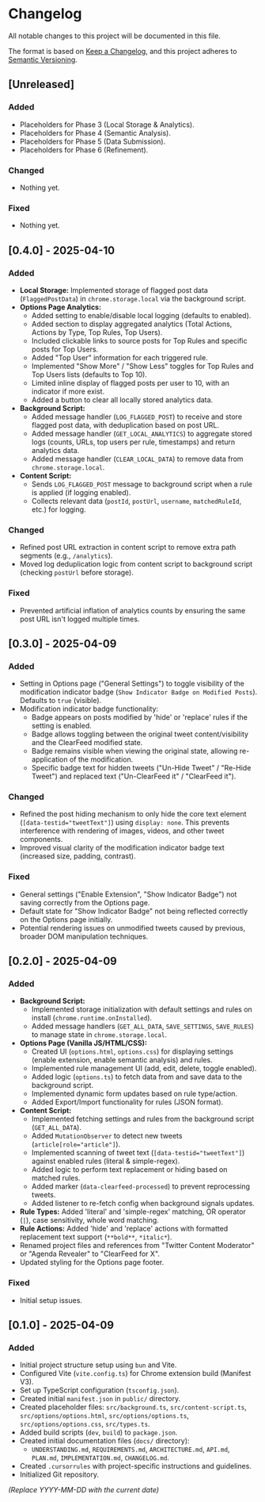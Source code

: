 # Changelog

All notable changes to this project will be documented in this file.

The format is based on [Keep a Changelog](https://keepachangelog.com/en/1.0.0/),
and this project adheres to [Semantic Versioning](https://semver.org/spec/v2.0.0.html).

## [Unreleased]
### Added
- Placeholders for Phase 3 (Local Storage & Analytics).
- Placeholders for Phase 4 (Semantic Analysis).
- Placeholders for Phase 5 (Data Submission).
- Placeholders for Phase 6 (Refinement).
### Changed
- Nothing yet.
### Fixed
- Nothing yet.

## [0.4.0] - 2025-04-10
### Added
- **Local Storage:** Implemented storage of flagged post data (`FlaggedPostData`) in `chrome.storage.local` via the background script.
- **Options Page Analytics:**
    - Added setting to enable/disable local logging (defaults to enabled).
    - Added section to display aggregated analytics (Total Actions, Actions by Type, Top Rules, Top Users).
    - Included clickable links to source posts for Top Rules and specific posts for Top Users.
    - Added "Top User" information for each triggered rule.
    - Implemented "Show More" / "Show Less" toggles for Top Rules and Top Users lists (defaults to Top 10).
    - Limited inline display of flagged posts per user to 10, with an indicator if more exist.
    - Added a button to clear all locally stored analytics data.
- **Background Script:**
    - Added message handler (`LOG_FLAGGED_POST`) to receive and store flagged post data, with deduplication based on post URL.
    - Added message handler (`GET_LOCAL_ANALYTICS`) to aggregate stored logs (counts, URLs, top users per rule, timestamps) and return analytics data.
    - Added message handler (`CLEAR_LOCAL_DATA`) to remove data from `chrome.storage.local`.
- **Content Script:**
    - Sends `LOG_FLAGGED_POST` message to background script when a rule is applied (if logging enabled).
    - Collects relevant data (`postId`, `postUrl`, `username`, `matchedRuleId`, etc.) for logging.

### Changed
- Refined post URL extraction in content script to remove extra path segments (e.g., `/analytics`).
- Moved log deduplication logic from content script to background script (checking `postUrl` before storage).

### Fixed
- Prevented artificial inflation of analytics counts by ensuring the same post URL isn't logged multiple times.

## [0.3.0] - 2025-04-09
### Added
- Setting in Options page ("General Settings") to toggle visibility of the modification indicator badge (`Show Indicator Badge on Modified Posts`). Defaults to `true` (visible).
- Modification indicator badge functionality:
    - Badge appears on posts modified by 'hide' or 'replace' rules if the setting is enabled.
    - Badge allows toggling between the original tweet content/visibility and the ClearFeed modified state.
    - Badge remains visible when viewing the original state, allowing re-application of the modification.
    - Specific badge text for hidden tweets ("Un-Hide Tweet" / "Re-Hide Tweet") and replaced text ("Un-ClearFeed it" / "ClearFeed it").

### Changed
- Refined the post hiding mechanism to only hide the core text element (`[data-testid="tweetText"]`) using `display: none`. This prevents interference with rendering of images, videos, and other tweet components.
- Improved visual clarity of the modification indicator badge text (increased size, padding, contrast).

### Fixed
- General settings ("Enable Extension", "Show Indicator Badge") not saving correctly from the Options page.
- Default state for "Show Indicator Badge" not being reflected correctly on the Options page initially.
- Potential rendering issues on unmodified tweets caused by previous, broader DOM manipulation techniques.

## [0.2.0] - 2025-04-09
### Added
- **Background Script:**
    - Implemented storage initialization with default settings and rules on install (`chrome.runtime.onInstalled`).
    - Added message handlers (`GET_ALL_DATA`, `SAVE_SETTINGS`, `SAVE_RULES`) to manage state in `chrome.storage.local`.
- **Options Page (Vanilla JS/HTML/CSS):**
    - Created UI (`options.html`, `options.css`) for displaying settings (enable extension, enable semantic analysis) and rules.
    - Implemented rule management UI (add, edit, delete, toggle enabled).
    - Added logic (`options.ts`) to fetch data from and save data to the background script.
    - Implemented dynamic form updates based on rule type/action.
    - Added Export/Import functionality for rules (JSON format).
- **Content Script:**
    - Implemented fetching settings and rules from the background script (`GET_ALL_DATA`).
    - Added `MutationObserver` to detect new tweets (`article[role="article"]`).
    - Implemented scanning of tweet text (`[data-testid="tweetText"]`) against enabled rules (literal & simple-regex).
    - Added logic to perform text replacement or hiding based on matched rules.
    - Added marker (`data-clearfeed-processed`) to prevent reprocessing tweets.
    - Added listener to re-fetch config when background signals updates.
- **Rule Types:** Added 'literal' and 'simple-regex' matching, OR operator (`|`), case sensitivity, whole word matching.
- **Rule Actions:** Added 'hide' and 'replace' actions with formatted replacement text support (`**bold**`, `*italic*`).
- Renamed project files and references from "Twitter Content Moderator" or "Agenda Revealer" to "ClearFeed for X".
- Updated styling for the Options page footer.

### Fixed
- Initial setup issues.

## [0.1.0] - 2025-04-09
### Added
- Initial project structure setup using `bun` and Vite.
- Configured Vite (`vite.config.ts`) for Chrome extension build (Manifest V3).
- Set up TypeScript configuration (`tsconfig.json`).
- Created initial `manifest.json` in `public/` directory.
- Created placeholder files: `src/background.ts`, `src/content-script.ts`, `src/options/options.html`, `src/options/options.ts`, `src/options/options.css`, `src/types.ts`.
- Added build scripts (`dev`, `build`) to `package.json`.
- Created initial documentation files (`docs/` directory):
    - `UNDERSTANDING.md`, `REQUIREMENTS.md`, `ARCHITECTURE.md`, `API.md`, `PLAN.md`, `IMPLEMENTATION.md`, `CHANGELOG.md`.
- Created `.cursorrules` with project-specific instructions and guidelines.
- Initialized Git repository.

*(Replace YYYY-MM-DD with the current date)* 